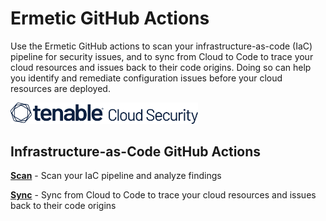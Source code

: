 # Ermetic GitHub Actions

Use the Ermetic GitHub actions to scan your infrastructure-as-code (IaC) pipeline for security issues, and to sync from
Cloud to Code to trace your cloud resources and issues back to their code origins. Doing so can help you identify and
remediate configuration issues before your cloud resources are deployed.

<img alt="Ermetic" src="media/logo.svg" width="300" />

## Infrastructure-as-Code GitHub Actions

**[Scan](iac/scan)** - Scan your IaC pipeline and analyze findings

**[Sync](iac/sync/terraform)** - Sync from Cloud to Code to trace your cloud resources and issues back to their code
origins
